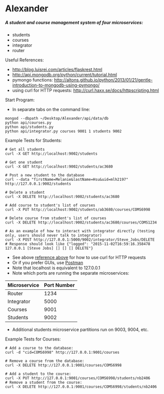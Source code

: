 # Alexander

##### A student and course management system of four microservices:
* students
* courses
* integrator
* router

Useful References:
* http://blog.luisrei.com/articles/flaskrest.html
* http://api.mongodb.org/python/current/tutorial.html
* pymongo functions: http://altons.github.io/python/2013/01/21/gentle-introduction-to-mongodb-using-pymongo/
* using curl for HTTP requests: http://curl.haxx.se/docs/httpscripting.html

Start Program:
* In separate tabs on the command line:
```
mongod --dbpath ~/Desktop/Alexander/api/data/db
python api/courses.py
python api/students.py
python api/integrator.py courses 9001 1 students 9002
```

Example Tests for Students:
```
# Get all students
curl -X GET http://localhost:9002/students

# Get one student
curl -X GET http://localhost:9002/students/ac3680

# Post a new student to the database
curl --data "firstName=Melanie&lastName=Hsu&uid=mlh2197" http://127.0.0.1:9002/students

# Delete a student
curl -X DELETE http://localhost:9002/students/ac3680

# Add course to student's list of courses
curl -X PUT http://localhost:9002/students/ab3680/courses/COMS6998

# Delete course from student's list of courses
curl -X DELETE http://localhost:9002/students/ac3680/courses/COMS1234

# As an example of how to interact with integrator directly (testing only, users should never talk to integrator)
curl -X POST http://127.0.0.1:5000/9002/integrator/Steve_Jobs/DELETE
# Response should look like {"logged": "2015-11-02T16:59:16.358478 127.0.0.1 [Steve Jobs] [] [] [] DELETE"}
```
* See above [reference above](http://curl.haxx.se/docs/httpscripting.html) for how to use curl for HTTP requests
* Or if you prefer GUIs, use [Postman](https://chrome.google.com/webstore/detail/postman/fhbjgbiflinjbdggehcddcbncdddomop)
* Note that localhost is equivalent to 127.0.0.1
* Note which ports are running the separate microservices:

| Microservice | Port Number|
| ------------- | ------------- |
| Router  | 1234 |
| Integrator | 5000  |
| Courses | 9001 |
| Students | 9002 |

* Additional students microservice partitions run on 9003, 9004, etc.

Example Tests for Courses:
```
# Add a course to the database:
curl -d "cid=COMS6998" http://127.0.0.1:9001/courses

# Remove a course from the database:
curl -X DELETE http://127.0.0.1:9001/courses/COMS6998

# Add a student to the course:
curl -X PUT http://127.0.0.1:9001/courses/COMS6998/students/nb2406
# Remove a student from the course:
curl -X DELETE http://127.0.0.1:9001/courses/COMS6998/students/nb2406
```
